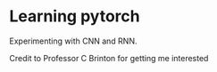 # Learning pytorch

Experimenting with CNN and RNN.

Credit to Professor C Brinton for getting me interested 
